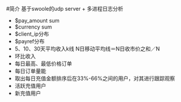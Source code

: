 #简介
  基于swoole的udp server + 多进程日志分析

- $pay_amount sum
- $currency sum
- $client_ip分布
- $payref分布
- 5、10、30天平均收入k线 N日移动平均线＝N日收市价之和／N
- 环比收入
- 每日最高、最低价格订单
- 每日订单量能
- 取出每日充值金额排序后在33%-66%之间的用户，对其进行跟踪观察
- 活跃充值用户
- 新充值用户
